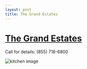 ```yaml
---
layout: post
title: The Grand Estates
---
```


# [The Grand Estates](http://www.tgetpc.com/floorplans.aspx)

Call for details:  (855) 718-6800

![kitchen image](http://cdn.rentcafe.com/dmslivecafe/3/454921/TX_SanAntonio_TheGrandEstatesatTPC_p0464257_33_33_1_PhotoGallery.jpg?&)